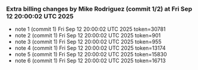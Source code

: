 
### Extra billing changes by Mike Rodriguez (commit 1/2) at Fri Sep 12 20:00:02 UTC 2025
* note 1 (commit 1) Fri Sep 12 20:00:02 UTC 2025 token=30781
* note 2 (commit 1) Fri Sep 12 20:00:02 UTC 2025 token=901
* note 3 (commit 1) Fri Sep 12 20:00:02 UTC 2025 token=955
* note 4 (commit 1) Fri Sep 12 20:00:02 UTC 2025 token=13174
* note 5 (commit 1) Fri Sep 12 20:00:02 UTC 2025 token=15830
* note 6 (commit 1) Fri Sep 12 20:00:02 UTC 2025 token=16713

